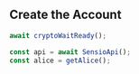 ## Create the Account

```ts
await cryptoWaitReady();

const api = await SensioApi();
const alice = getAlice();
```
